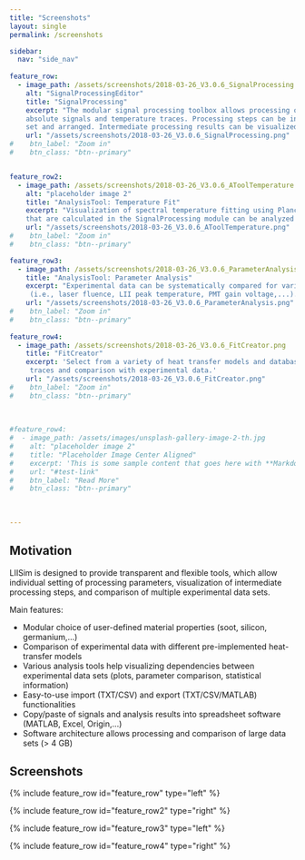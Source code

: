 ```yaml
---
title: "Screenshots"
layout: single
permalink: /screenshots

sidebar:
  nav: "side_nav"
  
feature_row:
  - image_path: /assets/screenshots/2018-03-26_V3.0.6_SignalProcessing.png
    alt: "SignalProcessingEditor"
    title: "SignalProcessing"
    excerpt: "The modular signal processing toolbox allows processing of raw signals, 
    absolute signals and temperature traces. Processing steps can be individually 
    set and arranged. Intermediate processing results can be visualized and analyzed with various plot tools."
    url: "/assets/screenshots/2018-03-26_V3.0.6_SignalProcessing.png"
#    btn_label: "Zoom in"
#    btn_class: "btn--primary"


feature_row2:    
  - image_path: /assets/screenshots/2018-03-26_V3.0.6_AToolTemperature.png
    alt: "placeholder image 2"
    title: "AnalysisTool: Temperature Fit"
    excerpt: "Visualization of spectral temperature fitting using Planck's law. Temperature traces
    that are calculated in the SignalProcessing module can be analyzed and all fitting iterations can be visualized."    
    url: "/assets/screenshots/2018-03-26_V3.0.6_AToolTemperature.png"
#    btn_label: "Zoom in"
#    btn_class: "btn--primary"

feature_row3:        
  - image_path: /assets/screenshots/2018-03-26_V3.0.6_ParameterAnalysis.png
    title: "AnalysisTool: Parameter Analysis"
    excerpt: "Experimental data can be systematically compared for various parameters
     (i.e., laser fluence, LII peak temperature, PMT gain voltage,...)."                                                        
    url: "/assets/screenshots/2018-03-26_V3.0.6_ParameterAnalysis.png"
#    btn_label: "Zoom in"
#    btn_class: "btn--primary"
    
feature_row4:
  - image_path: /assets/screenshots/2018-03-26_V3.0.6_FitCreator.png    
    title: "FitCreator"
    excerpt: 'Select from a variety of heat transfer models and databases for simulation of LII signal
     traces and comparison with experimental data.'                                                                        
    url: "/assets/screenshots/2018-03-26_V3.0.6_FitCreator.png"
#    btn_label: "Zoom in"
#    btn_class: "btn--primary"
    
                     
                                                                                            
#feature_row4:
#  - image_path: /assets/images/unsplash-gallery-image-2-th.jpg
#    alt: "placeholder image 2"
#    title: "Placeholder Image Center Aligned"
#    excerpt: 'This is some sample content that goes here with **Markdown** formatting. Centered with `type="center"`'
#    url: "#test-link"
#    btn_label: "Read More"
#    btn_class: "btn--primary"
    
  
  
---
```

## Motivation

LIISim is designed to provide transparent and flexible tools, which allow individual 
setting of processing parameters, visualization of intermediate processing steps, and 
comparison of multiple experimental data sets.

Main features:
- Modular choice of user-defined material properties (soot, silicon, germanium,...)
- Comparison of experimental data with different pre-implemented heat-transfer models
- Various analysis tools help visualizing dependencies between experimental data sets (plots, parameter comparison, statistical information)
- Easy-to-use import (TXT/CSV) and export (TXT/CSV/MATLAB) functionalities
- Copy/paste of signals and analysis results into spreadsheet software (MATLAB, Excel, Origin,...)
- Software architecture allows processing and comparison of large data sets (> 4 GB) 

## Screenshots
                                                                                                              
                                                                                                              
{% include feature_row id="feature_row" type="left" %}

{% include feature_row id="feature_row2" type="right" %}

{% include feature_row id="feature_row3" type="left" %}

{% include feature_row id="feature_row4" type="right" %}
